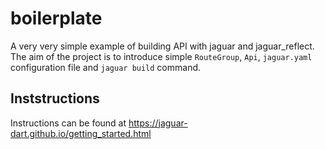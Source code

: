 # boilerplate

A very very simple example of building API with jaguar and jaguar_reflect. 
The aim of the project is to introduce simple `RouteGroup`, `Api`, `jaguar.yaml` configuration file and `jaguar build` command.

## Inststructions

Instructions can be found at https://jaguar-dart.github.io/getting_started.html
